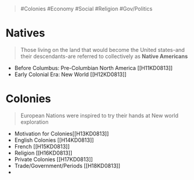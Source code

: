  > #Colonies #Economy #Social #Religion #Gov/Politics 
# Natives
>Those living on the land that would become the United states-and their descendants-are referred to collectively as **Native Americans**

- Before Columbus: Pre-Columbian North America [[H11KD0813]]
- Early Colonial Era: New World [[H12KD0813]]
# Colonies
> European Nations were inspired to try their hands at New world exploration

- Motivation for Colonies[[H13KD0813]]
- English Colonies [[H14KD0813]]
- French [[H15KD0813]]
- Religion [[H16KD0813]]
- Private Colonies [[H17KD0813]]
- Trade/Government/Periods [[H18KD0813]]
- 